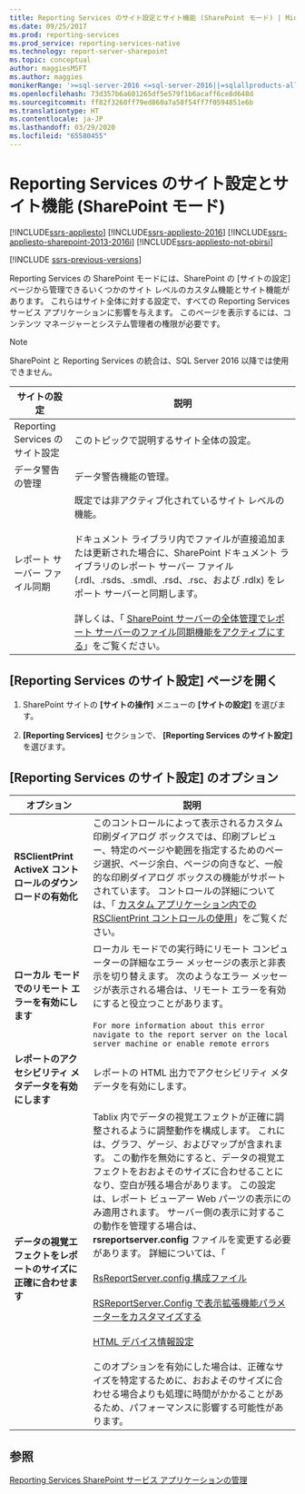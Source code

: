 ```yaml
---
title: Reporting Services のサイト設定とサイト機能 (SharePoint モード) | Microsoft Docs
ms.date: 09/25/2017
ms.prod: reporting-services
ms.prod_service: reporting-services-native
ms.technology: report-server-sharepoint
ms.topic: conceptual
author: maggiesMSFT
ms.author: maggies
monikerRange: '>=sql-server-2016 <=sql-server-2016||=sqlallproducts-allversions'
ms.openlocfilehash: 73d357b6a601265df5e579f1b6acaff6ce8d648d
ms.sourcegitcommit: ff82f3260ff79ed860a7a58f54ff7f0594851e6b
ms.translationtype: HT
ms.contentlocale: ja-JP
ms.lasthandoff: 03/29/2020
ms.locfileid: "65580455"
---
```

# <a name="reporting-services-site-settings-and-site-features-sharepoint-mode"></a>Reporting Services のサイト設定とサイト機能 (SharePoint モード)

[!INCLUDE[ssrs-appliesto](../../includes/ssrs-appliesto.md)] [!INCLUDE[ssrs-appliesto-2016](../../includes/ssrs-appliesto-2016.md)] [!INCLUDE[ssrs-appliesto-sharepoint-2013-2016i](../../includes/ssrs-appliesto-sharepoint-2013-2016.md)] [!INCLUDE[ssrs-appliesto-not-pbirsi](../../includes/ssrs-appliesto-not-pbirs.md)]

[!INCLUDE [ssrs-previous-versions](../../includes/ssrs-previous-versions.md)]

Reporting Services の SharePoint モードには、SharePoint の [サイトの設定] ページから管理できるいくつかのサイト レベルのカスタム機能とサイト機能があります。 これらはサイト全体に対する設定で、すべての Reporting Services サービス アプリケーションに影響を与えます。 このページを表示するには、コンテンツ マネージャーとシステム管理者の権限が必要です。  

> [!NOTE]
> SharePoint と Reporting Services の統合は、SQL Server 2016 以降では使用できません。

|サイトの設定|説明|  
|------------------|-----------------|  
|Reporting Services のサイト設定|このトピックで説明するサイト全体の設定。|  
|データ警告の管理|データ警告機能の管理。|  
|レポート サーバー ファイル同期|既定では非アクティブ化されているサイト レベルの機能。<br /><br /> ドキュメント ライブラリ内でファイルが直接追加または更新された場合に、SharePoint ドキュメント ライブラリのレポート サーバー ファイル (.rdl、.rsds、.smdl、.rsd、.rsc、および .rdlx) をレポート サーバーと同期します。<br /><br /> 詳しくは、「 [SharePoint サーバーの全体管理でレポート サーバーのファイル同期機能をアクティブにする](../../reporting-services/report-server-sharepoint/activate-the-report-server-file-sync-feature-in-sharepoint-ca.md)」をご覧ください。|  
  
## <a name="open-the-reporting-services-site-settings-page"></a>[Reporting Services のサイト設定] ページを開く
  
1.  SharePoint サイトの **[サイトの操作]** メニューの **[サイトの設定]** を選びます。  
  
2.  **[Reporting Services]** セクションで、 **[Reporting Services のサイト設定]** を選びます。  
  
## <a name="options-for-reporting-services-site-settings"></a>[Reporting Services のサイト設定] のオプション
  
|オプション|説明|  
|------------|-----------------|  
|**RSClientPrint ActiveX コントロールのダウンロードの有効化**|このコントロールによって表示されるカスタム印刷ダイアログ ボックスでは、印刷プレビュー、特定のページや範囲を指定するためのページ選択、ページ余白、ページの向きなど、一般的な印刷ダイアログ ボックスの機能がサポートされています。 コントロールの詳細については、「 [カスタム アプリケーション内での RSClientPrint コントロールの使用](../../reporting-services/report-server-web-service/net-framework/using-the-rsclientprint-control-in-custom-applications.md)」をご覧ください。|  
|**ローカル モードでのリモート エラーを有効にします**|ローカル モードでの実行時にリモート コンピューターの詳細なエラー メッセージの表示と非表示を切り替えます。 次のようなエラー メッセージが表示される場合は、リモート エラーを有効にすると役立つことがあります。<br /><br /> `For more information about this error navigate to the report server on the local server machine or enable remote errors`|  
|**レポートのアクセシビリティ メタデータを有効にします**|レポートの HTML 出力でアクセシビリティ メタデータを有効にします。|  
|**データの視覚エフェクトをレポートのサイズに正確に合わせます**|Tablix 内でデータの視覚エフェクトが正確に調整されるように調整動作を構成します。 これには、グラフ、ゲージ、およびマップが含まれます。 この動作を無効にすると、データの視覚エフェクトをおおよそのサイズに合わせることになり、空白が残る場合があります。 この設定は、レポート ビューアー Web パーツの表示にのみ適用されます。 サーバー側の表示に対するこの動作を管理する場合は、**rsreportserver.config** ファイルを変更する必要があります。 詳細については、「<br /><br /> [RsReportServer.config 構成ファイル](../../reporting-services/report-server/rsreportserver-config-configuration-file.md)<br /><br /> [RSReportServer.Config で表示拡張機能パラメーターをカスタマイズする](../../reporting-services/customize-rendering-extension-parameters-in-rsreportserver-config.md)<br /><br /> [HTML デバイス情報設定](../../reporting-services/html-device-information-settings.md)<br /><br /> このオプションを有効にした場合は、正確なサイズを特定するために、おおよそのサイズに合わせる場合よりも処理に時間がかかることがあるため、パフォーマンスに影響する可能性があります。|  
  
## <a name="see-also"></a>参照

 [Reporting Services SharePoint サービス アプリケーションの管理](../../reporting-services/report-server-sharepoint/manage-a-reporting-services-sharepoint-service-application.md)  
  
  
